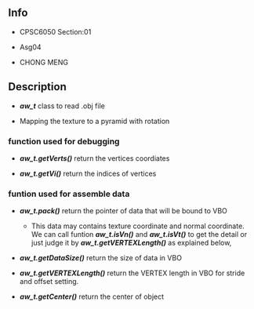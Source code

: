 ## Info

* CPSC6050    Section:01
  
* Asg04

* CHONG MENG

## Description

* *__aw_t__* class to read .obj file

* Mapping the texture to a pyramid with rotation
  
### function used for debugging

* *__aw_t.getVerts()__* return the vertices coordiates

* *__aw_t.getVi()__* return the indices of vertices 
  

### funtion used for assemble data

* *__aw_t.pack()__* return the pointer of data that will be bound to VBO
  
  * This data may contains texture coordinate and normal coordinate. We can call funtion *__aw_t.isVn()__* and *__aw_t.isVt()__* to get the detail or just judge it by *__aw_t.getVERTEXLength()__* as explained below,
  
* *__aw_t.getDataSize()__* return the size of data in VBO

  
* *__aw_t.getVERTEXLength()__* return the VERTEX length in VBO for stride and offset setting.
  
  
* *__aw_t.getCenter()__* return the center of object
